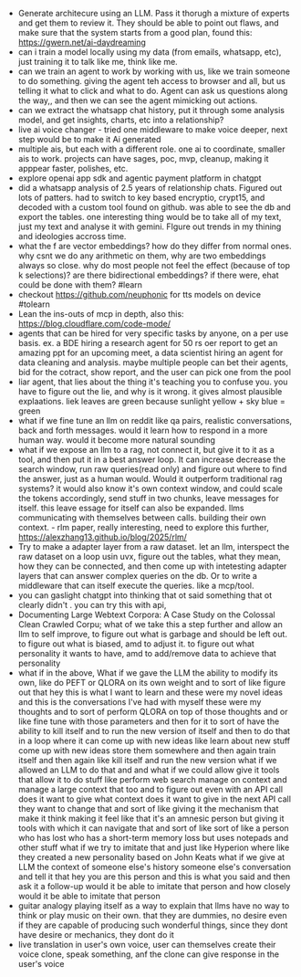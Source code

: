- Generate architecure using an LLM. Pass it thorugh a mixture of experts and get them to review it. They should be able to point out flaws, and make sure that the system starts from a good plan, found this: https://gwern.net/ai-daydreaming
- can i train a model locally using my data (from emails, whatsapp, etc), just training it to talk like me, think like me. 
- can we train an agent to work by working with us, like we train someone to do something. giving the agent teh access to browser and all, but us telling it what to click and what to do. Agent can ask us questions along the way,, and then we can see the agent mimicking out actions. 
- can we extract the whatsapp chat history, put it through some analysis model, and get insights, charts, etc into a relationship?
- live ai voice changer - tried one middleware to make voice deeper, next step would be to make it Ai generated
- multiple ais, but each with a different role. one ai to coordinate, smaller ais to work. projects can have sages, poc, mvp, cleanup, making it apppear faster, polishes, etc. 
- explore openai app sdk and agentic payment platform in chatgpt 
- did a whatsapp analysis of 2.5 years of relationship chats. Figured out lots of patters. had to switch to key based encryptio, crypt15, and decoded with a custom tool found on github. was able to see the db and export the tables. one interesting thing would be to take all of my text, just my text and analyse it with gemini. FIgure out trends in my thining and ideologies accross time. 
- what the f are vector embeddings? how do they differ from normal ones. why csnt we do any arithmetic on them, why are two embeddings always so close. why do most people not feel the effect (because of top k selections)? are there bidirectional embeddings? if there were, ehat could be done with them? #learn
- checkout https://github.com/neuphonic for tts models on device #tolearn
- Lean the ins-outs of mcp in depth, also this: https://blog.cloudflare.com/code-mode/
- agents that can be hired for very specific tasks by anyone, on a per use basis. ex. a BDE hiring a research agent for 50 rs oer report to get an amazing ppt for an upcoming meet, a data scientist hiring an agent for data cleaning and analysis. maybe multiple people can bet their agents, bid for the cotract, show report, and the user can pick one from the pool 
- liar agent, that lies about the thing it's teaching you to confuse you. you have to figure out the lie, and why is it wrong. it gives almost plausible explaations. liek leaves are green because sunlight yellow + sky blue = green
- what if we fine tune an llm on reddit like qa pairs, realistic conversations, back and forth messages. would it learn how to respond in a more human way. would it become more natural sounding 
- what if we expose an llm to a rag, not connect it, but give it to it as a tool, and then put it in a best answer loop. It can increase decrease the search window, run raw queries(read only) and figure out where to find the answer, just as a human would. Would it outperform traditional rag systems? it would also know it's own context window, and could scale the tokens accordingly, send stuff in two chunks, leave messages for itself. this leave essage for itself can also be expanded. llms communicating with themselves between calls. building their own context. - rlm paper, really interesting, need to explore this further, https://alexzhang13.github.io/blog/2025/rlm/
- Try to make a adapter layer from a raw dataset. let an llm, interspect the raw dataset on a loop usin uvx, figure out the tables, what they mean, how they can be connected, and then come up with intetesting adapter layers that can answer complex queries on the db. Or to write a middleware that can itself execute the queries. like a mcp/tool. 
- you can gaslight chatgpt into thinking that ot said something that ot clearly didn't . you can try this with api, 
- Documenting Large Webtext Corpora:
A Case Study on the Colossal Clean Crawled Corpu; what of we take this a step further and allow an llm to self improve, to figure out what is garbage and should be left out. to figure out what is biased, amd to adjust it. to figure out what personality it wants to have, amd to add/remove data to achieve that personality
- what if in the above, What if we gave the LLM the ability to modify its own, like do PEFT or QLORA on its own weight and to sort of like figure out that hey this is what I want to learn and these were my novel ideas and this is the conversations I've had with myself these were my thoughts and to sort of perform QLORA on top of those thoughts and or like fine tune with those parameters and then for it to sort of have the ability to kill itself and to run the new version of itself and then to do that in a loop where it can come up with new ideas like learn about new stuff come up with new ideas store them somewhere and then again train itself and then again like kill itself and run the new version what if we allowed an LLM to do that and and what if we could allow give it tools that allow it to do stuff like perform web search manage on context and manage a large context that too and to figure out even with an API call does it want to give what context does it want to give in the next API call they want to change that and sort of like giving it the mechanism that make it think making it feel like that it's an amnesic person but giving it tools with which it can navigate that and sort of like sort of like a person who has lost who has a short-term memory loss but uses notepads and other stuff what if we try to imitate that and just like Hyperion where like they created a new personality based on John Keats what if we give at LLM the context of someone else's history someone else's conversation and tell it that hey you are this person and this is what you said and then ask it a follow-up would it be able to imitate that person and how closely would it be able to imitate that person
- guitar analogy playing itself as a way to explain that llms have no way to think or play music on their own. that they are dummies, no desire even if they are capable of producing such wonderful things, since they dont have desire or mechanics, they dont do it 
- live translation in user's own voice, user can themselves create their voice clone, speak something, anf the clone can give response in the user's voice
